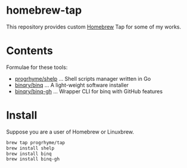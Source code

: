 # homebrew-tap

This repository provides custom [Homebrew](https://brew.sh/) Tap for some of my works.

# Contents

Formulae for these tools:

- [progrhyme/shelp](https://github.com/progrhyme/shelp) ... Shell scripts manager written in Go
- [binqry/binq](https://github.com/binqry/binq) ... A light-weight software installer
- [binqry/binq-gh](https://github.com/binqry/binq-gh) ... Wrapper CLI for binq with GitHub features

# Install

Suppose you are a user of Homebrew or Linuxbrew.

```sh
brew tap progrhyme/tap
brew install shelp
brew install binq
brew install binq-gh
```
